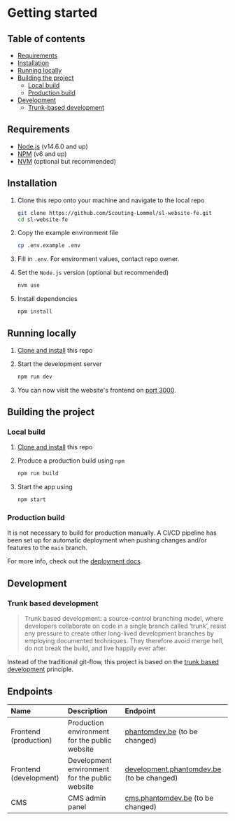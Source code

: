 # Getting started

## Table of contents

- [Requirements](#requirements)
- [Installation](#installation)
- [Running locally](#running-locally)
- [Building the project](#building-the-project)
  - [Local build](#local-build)
  - [Production build](#production-build)
- [Development](#development)
  - [Trunk-based development](#trunk-based-development)

## Requirements

- [Node.js](https://nodejs.org) (v14.6.0 and up)
- [NPM](https://npmjs.com) (v6 and up)
- [NVM](https://github.com/nvm-sh/nvm) (optional but recommended)

## Installation

1. Clone this repo onto your machine and navigate to the local repo

   ```bash
   git clone https://github.com/Scouting-Lommel/sl-website-fe.git
   cd sl-website-fe
   ```

2. Copy the example environment file

   ```bash
   cp .env.example .env
   ```

3. Fill in `.env`. For environment values, contact repo owner.

4. Set the `Node.js` version (optional but recommended)

   ```bash
   nvm use
   ```

5. Install dependencies

   ```bash
   npm install
   ```

## Running locally

1. [Clone and install](#installation) this repo
2. Start the development server

   ```bash
   npm run dev
   ```

3. You can now visit the website's frontend on [port 3000](http://localhost:3000).

## Building the project

### Local build

1. [Clone and install](#installation) this repo
2. Produce a production build using `npm`

   ```bash
   npm run build
   ```

3. Start the app using

   ```bash
   npm start
   ```

### Production build

It is not necessary to build for production manually. A CI/CD pipeline has been set up for automatic deployment when pushing changes and/or features to the `main` branch.

For more info, check out the [deployment docs](/documentation/deployment.md).

## Development

### Trunk based development

> Trunk based development: a source-control branching model, where developers collaborate on code in a single branch called ‘trunk’, resist any pressure to create other long-lived development branches by employing documented techniques. They therefore avoid merge hell, do not break the build, and live happily ever after.

Instead of the traditional git-flow, this project is based on the [trunk based development](https://trunkbaseddevelopment.com/) principle.

## Endpoints

| Name                   | Description                                    | Endpoint                                                                       |
| :--------------------- | :--------------------------------------------- | :----------------------------------------------------------------------------- |
| Frontend (production)  | Production environment for the public website  | [phantomdev.be](https://www.phantomdev.be) (to be changed)                     |
| Frontend (development) | Development environment for the public website | [development.phantomdev.be](https://development.phantomdev.be) (to be changed) |
| CMS                    | CMS admin panel                                | [cms.phantomdev.be](https://cms.phantomdev.be) (to be changed)                 |
